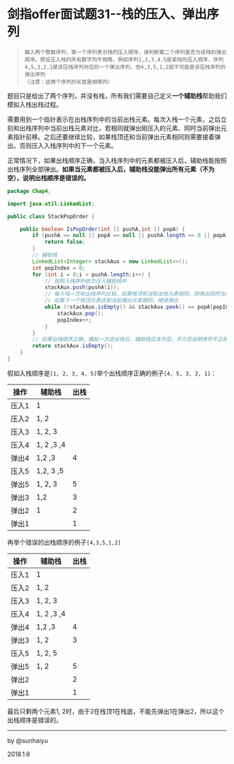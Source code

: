 # 剑指offer面试题31--栈的压入、弹出序列

> ```
> 输入两个整数序列，第一个序列表示栈的压入顺序，请判断第二个序列是否为该栈的弹出顺序。假设压入栈的所有数字均不相等。例如序列1,2,3,4,5是某栈的压入顺序，序列4,5,3,2,1是该压栈序列对应的一个弹出序列，但4,3,5,1,2就不可能是该压栈序列的弹出序列
> （注意：这两个序列的长度是相等的）
> ```

题目只是给出了两个序列，并没有栈，所有我们需要自己定义**一个辅助栈**帮助我们模拟入栈出栈过程。

需要用到一个指针表示在出栈序列中的当前出栈元素。每次入栈一个元素，之后立刻和出栈序列中当前出栈元素对比，若相同就弹出刚压入的元素、同时当前弹出元素指针前移。之后还要继续比较，如果栈顶还和当前弹出元素相同则需要接着弹出。否则压入入栈序列中的下一个元素。

正常情况下，如果出栈顺序正确，当入栈序列中的元素都被压入后，辅助栈能按照出栈序列全部弹出。**如果当元素都被压入后，辅助栈没能弹出所有元素（不为空），说明出栈顺序是错误的。**

```java
package Chap4;

import java.util.LinkedList;

public class StackPopOrder {

    public boolean IsPopOrder(int [] pushA,int [] popA) {
        if (pushA == null || popA == null || pushA.length == 0 || popA.length == 0) {
            return false;
        }
        // 辅助栈
        LinkedList<Integer> stackAux = new LinkedList<>();
        int popIndex = 0;
        for (int i = 0;i < pushA.length;i++) {
            // 按照入栈序列依次压入辅助栈中
            stackAux.push(pushA[i]);
            // 每入栈一次和出栈序列比较，如果栈顶和当前出栈元素相同，则弹出同时当前弹出元素指针前移；
            // 如果下一个栈顶元素还和当前弹出元素相同，继续弹出
            while (!stackAux.isEmpty() && stackAux.peek() == popA[popIndex]) {
                stackAux.pop();
                popIndex++;
            }
        }
        // 如果出栈顺序正确，模拟一次进出栈后，辅助栈应该为空。不为空说明序列不正确
        return stackAux.isEmpty();
    }
}
```

假如入栈顺序是`[1, 2, 3, 4, 5]`举个出栈顺序正确的例子`[4, 5, 3, 2, 1]`：

| 操作   | 辅助栈        | 出栈   |
| ---- | ---------- | ---- |
| 压入1  | 1          |      |
| 压入2  | 1, 2       |      |
| 压入3  | 1, 2, 3    |      |
| 压入4  | 1, 2 ,3 ,4 |      |
| 弹出4  | 1,2 ,3     | 4    |
| 压入5  | 1,2, 3 ,5  |      |
| 弹出5  | 1, 2, 3    | 5    |
| 弹出3  | 1,2        | 3    |
| 弹出2  | 1          | 2    |
| 弹出1  |            | 1    |

再举个错误的出栈顺序的例子`[4,3,5,1,2]`

| 操作   | 辅助栈        | 出栈   |
| ---- | ---------- | ---- |
| 压入1  | 1          |      |
| 压入2  | 1, 2       |      |
| 压入3  | 1, 2, 3    |      |
| 压入4  | 1, 2 ,3 ,4 |      |
| 弹出4  | 1,2 ,3     | 4    |
| 弹出3  | 1, 2       | 3    |
| 压入5  | 1, 2, 5    |      |
| 弹出5  | 1, 2       | 5    |
| 弹出2  |            | 2    |
| 弹出1  |            | 1    |

最后只剩两个元素1, 2时，由于2在栈顶1在栈底，不能先弹出1在弹出2，所以这个出栈顺序是错误的。

---

by @sunhaiyu

2018.1.6
